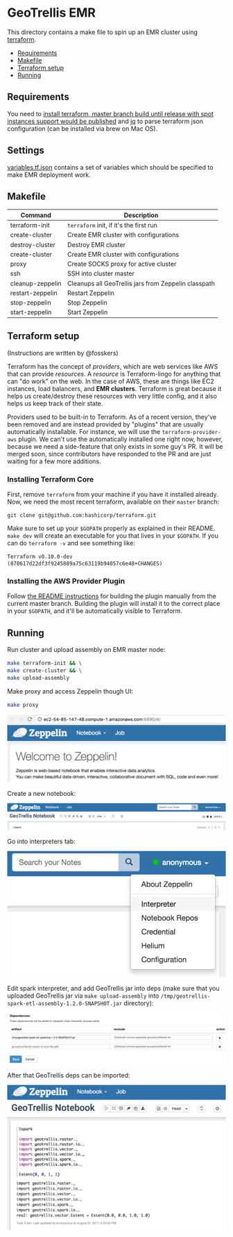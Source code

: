 # GeoTrellis EMR

This directory contains a make file to spin up an EMR cluster using [terraform](https://github.com/hashicorp/terraform).

- [Requirements](#requirements)
- [Makefile](#makefile)
- [Terraform setup](#terraform-setup)
- [Running](#running)

## Requirements

You need to [install terraform, master branch build until release with spot instances support would be published](#terraform) and [jq](https://stedolan.github.io/jq/) to parse terraform json configuration (can be installed via brew on Mac OS).

## Settings

[variables.tf.json](terraform/variables.tf.json) contains a set of variables which should be specified to make EMR deployment work.

## Makefile

| Command          | Description
|------------------|------------------------------------------------------------|
|terraform-init    |`terraform` init, if it's the first run                     |
|create-cluster    |Create EMR cluster with configurations                      |
|destroy-cluster   |Destroy EMR cluster                                         |
|create-cluster    |Create EMR cluster with configurations                      |
|proxy             |Create SOCKS proxy for active cluster                       |
|ssh               |SSH into cluster master                                     |
|cleanup-zeppelin  |Cleanups all GeoTrellis jars from Zeppelin classpath        |
|restart-zeppelin  |Restart Zeppelin                                            |
|stop-zeppelin     |Stop Zeppelin                                               |
|start-zeppelin    |Start Zeppelin                                              |

## Terraform setup

(Instructions are written by @fosskers)

Terraform has the concept of *providers*, which are web services like AWS that can
provide *resources*. A *resource* is Terraform-lingo for anything that can "do work"
on the web. In the case of AWS, these are things like EC2 instances, load balancers,
and **EMR clusters**. Terraform is great because it helps us create/destroy these resources
with very little config, and it also helps us keep track of their state.

Providers used to be built-in to Terraform. As of a recent version, they've been
removed and are instead provided by "plugins" that are usually automatically installable.
For instance, we will use the `terraform-provider-aws` plugin. We can't use the automatically
installed one right now, however, because we need a side-feature that only exists in some guy's
PR. It will be merged soon, since contributors have responded to the PR and are just waiting
for a few more additions.

### Installing Terraform Core

First, remove `terraform` from your machine if you have it installed already.
Now, we need the most recent terraform, available on their `master` branch:

```
git clone git@github.com:hashicorp/terraform.git
```

Make sure to set up your `$GOPATH` properly as explained in their README. `make dev` will
create an executable for you that lives in your `$GOPATH`. If you can do `terraform -v`
and see something like:

```
Terraform v0.10.0-dev (870617d22df3f9245889a75c63119b94057c6e48+CHANGES)
```

### Installing the AWS Provider Plugin

Follow [the README instructions](https://github.com/terraform-providers/terraform-provider-aws/)
for building the plugin manually from the current master branch. Building the plugin
will install it to the correct place in your `$GOPATH`, and it'll be automatically
visible to Terraform.

## Running

Run cluster and upload assembly on EMR master node:

```bash
make terraform-init && \
make create-cluster && \
make upload-assembly
```

Make proxy and access Zeppelin though UI:

```bash
make proxy
```

![Zeppelin Welcome](./images/zeppelin-welcome.png)

Create a new notebook: 

![Zeppelin GeoTrellis Notebook](./images/zeppelin-geotrellis-notebook.png)

Go into interpreters tab:

![Zeppelin interpreters](./images/zeppelin-interpreters.png)

Edit spark interpreter, and add GeoTrellis jar into deps (make sure that you uploaded GeoTrellis 
jar via `make upload-assembly` into `/tmp/geotrellis-spark-etl-assembly-1.2.0-SNAPSHOT.jar` directory):

![Zeppelin interpreter edit](./images/zeppelin-interpreter-edit.png)

After that GeoTrellis deps can be imported:

![Zeppelin GeoTrellis example](./images/zeppelin-geotrellis-example.png)